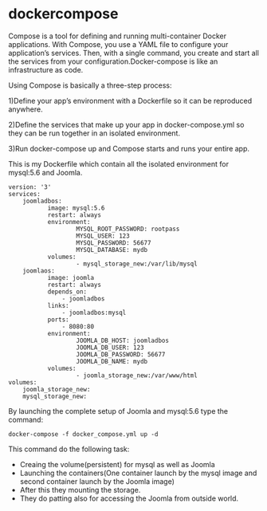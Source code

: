 # dockercompose

Compose is a tool for defining and running multi-container Docker applications. With Compose, you use a YAML file to configure your application’s services. Then, with a single command, you create and start all the services from your configuration.Docker-compose is like an infrastructure as code.

Using Compose is basically a three-step process:

1)Define your app’s environment with a Dockerfile so it can be reproduced anywhere.

2)Define the services that make up your app in docker-compose.yml so they can be run together in an isolated environment.

3)Run docker-compose up and Compose starts and runs your entire app.

This is my Dockerfile which contain all the isolated environment for mysql:5.6 and Joomla.
      
     
    version: '3'
    services:
        joomladbos:
               image: mysql:5.6          
               restart: always     
               environment:
                       MYSQL_ROOT_PASSWORD: rootpass
                       MYSQL_USER: 123
                       MYSQL_PASSWORD: 56677
                       MYSQL_DATABASE: mydb     
               volumes:
                       - mysql_storage_new:/var/lib/mysql   
        joomlaos:
               image: joomla
               restart: always
               depends_on: 
                   - joomladbos
               links:
                   - joomladbos:mysql      
               ports:
                   - 8080:80    
               environment:
                       JOOMLA_DB_HOST: joomladbos
                       JOOMLA_DB_USER: 123
                       JOOMLA_DB_PASSWORD: 56677
                       JOOMLA_DB_NAME: mydb    
               volumes:
                       - joomla_storage_new:/var/www/html
    volumes:
        joomla_storage_new:
        mysql_storage_new:

         
                  
By launching the complete setup of Joomla and mysql:5.6  type the command:
    
    docker-compose -f docker_compose.yml up -d
     
This command do the following task:

* Creaing the volume(persistent) for mysql as well as Joomla
* Launching the containers(One container launch by the mysql image and second container launch by the Joomla image)
* After this they mounting the storage.
* They do patting also for accessing the Joomla from outside world.
